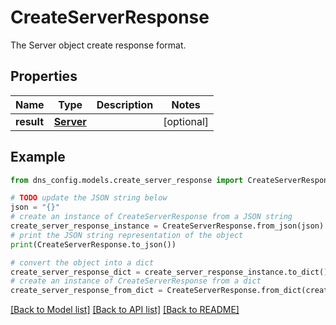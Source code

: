 # CreateServerResponse

The Server object create response format.

## Properties

Name | Type | Description | Notes
------------ | ------------- | ------------- | -------------
**result** | [**Server**](Server.md) |  | [optional] 

## Example

```python
from dns_config.models.create_server_response import CreateServerResponse

# TODO update the JSON string below
json = "{}"
# create an instance of CreateServerResponse from a JSON string
create_server_response_instance = CreateServerResponse.from_json(json)
# print the JSON string representation of the object
print(CreateServerResponse.to_json())

# convert the object into a dict
create_server_response_dict = create_server_response_instance.to_dict()
# create an instance of CreateServerResponse from a dict
create_server_response_from_dict = CreateServerResponse.from_dict(create_server_response_dict)
```
[[Back to Model list]](../README.md#documentation-for-models) [[Back to API list]](../README.md#documentation-for-api-endpoints) [[Back to README]](../README.md)


